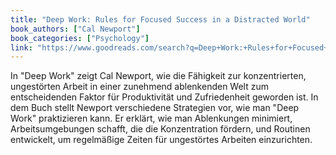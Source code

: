 ```yaml
---
title: "Deep Work: Rules for Focused Success in a Distracted World"
book_authors: ["Cal Newport"]
book_categories: ["Psychology"]
link: "https://www.goodreads.com/search?q=Deep+Work:+Rules+for+Focused+Success+in+a+Distracted+World+Cal+Newport"
---
```


In "Deep Work" zeigt Cal Newport, wie die Fähigkeit zur konzentrierten, ungestörten Arbeit in einer zunehmend ablenkenden Welt zum entscheidenden Faktor für Produktivität und Zufriedenheit geworden ist.
In dem Buch stellt Newport verschiedene Strategien vor, wie man "Deep Work" praktizieren kann. Er erklärt, wie man Ablenkungen minimiert, Arbeitsumgebungen schafft, die die Konzentration fördern, und Routinen entwickelt, um regelmäßige Zeiten für ungestörtes Arbeiten einzurichten.